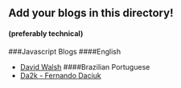 ## Add your blogs in this directory!
#### (preferably technical)

###Javascript Blogs
####English
- [David Walsh](https://davidwalsh.name/ "David Walsh")
####Brazilian Portuguese
- [Da2k - Fernando Daciuk](https://blog.da2k.com.br/ "Da2k - Fernando Daciuk")
